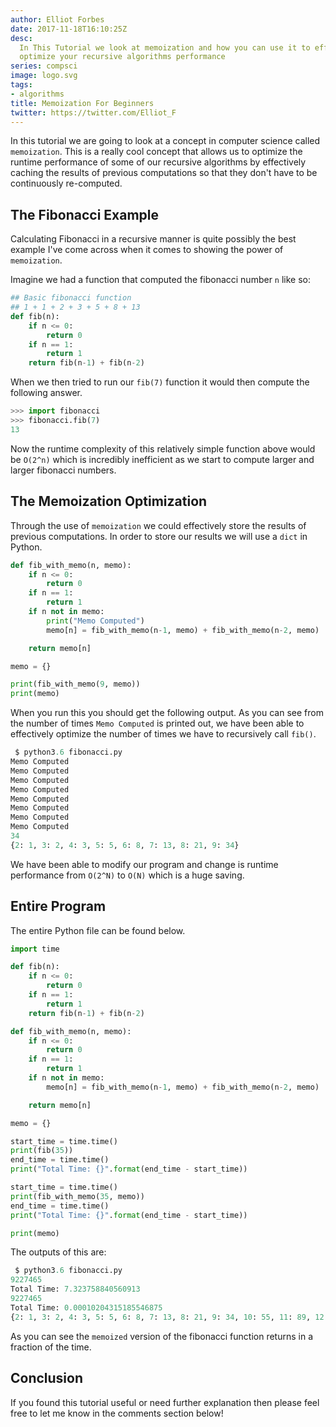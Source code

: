 ```yaml
---
author: Elliot Forbes
date: 2017-11-18T16:10:25Z
desc:
  In This Tutorial we look at memoization and how you can use it to effectively
  optimize your recursive algorithms performance
series: compsci
image: logo.svg
tags:
- algorithms
title: Memoization For Beginners
twitter: https://twitter.com/Elliot_F
---
```


In this tutorial we are going to look at a concept in computer science called
`memoization`. This is a really cool concept that allows us to optimize the
runtime performance of some of our recursive algorithms by effectively caching
the results of previous computations so that they don't have to be continuously
re-computed.

## The Fibonacci Example

Calculating Fibonacci in a recursive manner is quite possibly the best example
I've come across when it comes to showing the power of `memoization`.

Imagine we had a function that computed the fibonacci number `n` like so:

```py
## Basic fibonacci function
## 1 + 1 + 2 + 3 + 5 + 8 + 13
def fib(n):
    if n <= 0:
        return 0
    if n == 1:
        return 1
    return fib(n-1) + fib(n-2)
```

When we then tried to run our `fib(7)` function it would then compute the
following answer.

```py
>>> import fibonacci
>>> fibonacci.fib(7)
13
```

Now the runtime complexity of this relatively simple function above would be
`O(2^n)` which is incredibly inefficient as we start to compute larger and
larger fibonacci numbers.

## The Memoization Optimization

Through the use of `memoization` we could effectively store the results of
previous computations. In order to store our results we will use a `dict` in
Python.

```py
def fib_with_memo(n, memo):
    if n <= 0:
        return 0
    if n == 1:
        return 1
    if n not in memo:
        print("Memo Computed")
        memo[n] = fib_with_memo(n-1, memo) + fib_with_memo(n-2, memo)

    return memo[n]

memo = {}

print(fib_with_memo(9, memo))
print(memo)
```

When you run this you should get the following output. As you can see from the
number of times `Memo Computed` is printed out, we have been able to effectively
optimize the number of times we have to recursively call `fib()`.

```py
 $ python3.6 fibonacci.py
Memo Computed
Memo Computed
Memo Computed
Memo Computed
Memo Computed
Memo Computed
Memo Computed
Memo Computed
34
{2: 1, 3: 2, 4: 3, 5: 5, 6: 8, 7: 13, 8: 21, 9: 34}
```

We have been able to modify our program and change is runtime performance from
`O(2^N)` to `O(N)` which is a huge saving.

## Entire Program

The entire Python file can be found below.

```py
import time

def fib(n):
    if n <= 0:
        return 0
    if n == 1:
        return 1
    return fib(n-1) + fib(n-2)

def fib_with_memo(n, memo):
    if n <= 0:
        return 0
    if n == 1:
        return 1
    if n not in memo:
        memo[n] = fib_with_memo(n-1, memo) + fib_with_memo(n-2, memo)

    return memo[n]

memo = {}

start_time = time.time()
print(fib(35))
end_time = time.time()
print("Total Time: {}".format(end_time - start_time))

start_time = time.time()
print(fib_with_memo(35, memo))
end_time = time.time()
print("Total Time: {}".format(end_time - start_time))

print(memo)
```

The outputs of this are:

```py
 $ python3.6 fibonacci.py
9227465
Total Time: 7.323758840560913
9227465
Total Time: 0.00010204315185546875
{2: 1, 3: 2, 4: 3, 5: 5, 6: 8, 7: 13, 8: 21, 9: 34, 10: 55, 11: 89, 12: 144, 13: 233, 14: 377, 15: 610, 16: 987, 17: 1597, 18: 2584, 19: 4181, 20: 6765, 21: 10946, 22: 17711, 23: 28657, 24: 46368, 25: 75025,26: 121393, 27: 196418, 28: 317811, 29: 514229, 30: 832040, 31: 1346269, 32: 2178309, 33: 3524578, 34: 5702887, 35: 9227465}
```

As you can see the `memoized` version of the fibonacci function returns in a
fraction of the time.

## Conclusion

If you found this tutorial useful or need further explanation then please feel
free to let me know in the comments section below!
